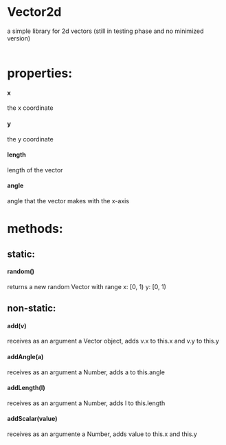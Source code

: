 # Vector2d
a simple library for 2d vectors (still in testing phase and no minimized version)
<br>
<br>
<h1>properties:</h1>
<h4>x</h4>
the x coordinate
<h4>y</h4>
the y coordinate
<h4>length</h4>
length of the vector
<h4>angle</h4>
angle that the vector makes with the x-axis
<h1>methods:</h1>
<h2>static:</h2>
<h4>random()</h4>
returns a new random Vector with range x: [0, 1) y: [0, 1)
<h2>non-static:</h2>
<h4>add(v)</h4>
receives as an argument a Vector object, adds v.x to this.x and v.y to this.y
<h4>addAngle(a)</h4>
receives as an argument a Number, adds a to this.angle
<h4>addLength(l)</h4>
receives as an argument a Number, adds l to this.length
<h4>addScalar(value)</h4>
receives as an argumente a Number, adds value to this.x and this.y
